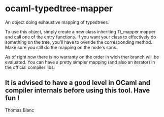 ocaml-typedtree-mapper
======================

An object doing exhaustive mapping of typedtrees.

To use this object, simply create a new class inheriting Tt_mapper.mapper and call one of the entry functions.
If you want your class to effectively do something on the tree, you'll have to overide the corresponding method.
Make sure you still do the mapping on the node's sons.

As of right now there is no warranty on the order in wich ther branch will be evaluated.
You can have a pretty simpler mapping (and also an iterator) in the official compiler libs.

It is advised to have a good level in OCaml and compiler internals before using this tool.
Have fun !
-- 
Thomas Blanc
